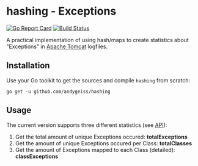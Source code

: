 # hashing - Exceptions

[![Go Report Card](https://goreportcard.com/badge/github.com/andygeiss/hashing)](https://goreportcard.com/report/github.com/andygeiss/hashing)
[![Build Status](https://travis-ci.org/andygeiss/hashing.svg?branch=master)](https://travis-ci.org/andygeiss/hashing)

A practical implementation of using hash/maps to create statistics about "Exceptions" in [Apache Tomcat](http://tomcat.apache.org/) logfiles.

## Installation

Use your Go toolkit to get the sources and compile <code>hashing</code> from scratch:

    go get -u github.com/andygeiss/hashing

## Usage

The current version supports three different statistics (see [API](https://github.com/andygeiss/hashing/blob/master/api/parsing.proto)):
1. Get the total amount of unique Exceptions occured:               <b>totalExceptions</b>
2. Get the amount of unique Exceptions occured per Class:           <b>totalClasses</b>
3. Get the amount of Exceptions mapped to each Class (detailed):    <b>classExceptions</b>


